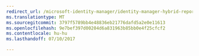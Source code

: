 ```yaml
---
redirect_url: /microsoft-identity-manager/identity-manager-hybrid-reporting-azure
ms.translationtype: MT
ms.sourcegitcommit: 3797f5789bb4e48836eb21776dafd5a2e0e11613
ms.openlocfilehash: 9e7bef397d00204d6a831963b85bb0e4f25cfcf2
ms.contentlocale: hu-hu
ms.lasthandoff: 07/10/2017

---
```


